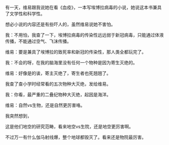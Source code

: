 有一天，维易跟我说她在看《血疫》，一本写埃博拉病毒的小说，她说这本书兼具了文学性和科学性。

想必小说的内容还是有些吓人的，虽然维易说她不害怕。



我：不用怕，我查了一下，埃博拉病毒的传染性远远弱于新冠病毒，只能通过体液传播，不能通过空气、飞沫传播。

维易：要是兼具了埃博拉的致死率和新冠的传染性，那人类全都玩完了。



我：不会的呀，在我的脑海里没有任何一个物种是因为寄生灭绝的。

维易：好像是的诶，寄主灭绝了，寄生者也死翘翘了。



我查了查小学时经常看的五次物种大灭绝，发给维易。

我：你看，最严重的二叠纪物种大灭绝，起因是海洋。

维易：自然vs生物，还是自然更厉害咯。



我突然想到，

这是他们地空的研究范畴，看来地空vs生院，还是地空更厉害啊。

不过万一有什么伽马射线爆，整个地球都毁灭了。看来还是物院最厉害。